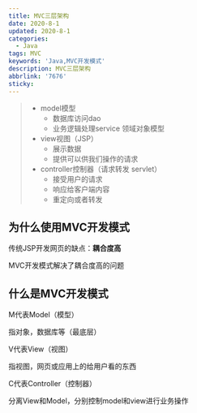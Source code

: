 ```yaml
---
title: MVC三层架构
date: 2020-8-1
updated: 2020-8-1
categories:
  - Java
tags: MVC
keywords: 'Java,MVC开发模式'
description: MVC三层架构
abbrlink: '7676'
sticky:
---
```


  > - model模型
  >   - 数据库访问dao
  >   - 业务逻辑处理service    领域对象模型
  > - view视图（JSP）
  >   - 展示数据
  >   - 提供可以供我们操作的请求
  > - controller控制器（请求转发 servlet）
  >   - 接受用户的请求
  >   - 响应给客户端内容
  >   - 重定向或者转发

  ## 为什么使用MVC开发模式
  <!--more-->
  传统JSP开发网页的缺点：**耦合度高**

  MVC开发模式解决了耦合度高的问题

  ## 什么是MVC开发模式

  M代表Model（模型）

  指对象，数据库等（最底层）

  V代表View（视图）

  指视图，网页或应用上的给用户看的东西

  C代表Controller（控制器）

  分离View和Model，分别控制model和view进行业务操作

  



